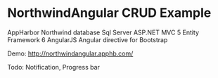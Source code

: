 # NorthwindAngular CRUD Example

AppHarbor
Northwind database
Sql Server 
ASP.NET MVC 5
Entity Framework 6
AngularJS
Angular directive for Bootstrap

Demo: http://northwindangular.apphb.com/

Todo: Notification, Progress bar
